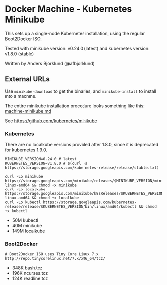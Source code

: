 # Docker Machine - Kubernetes Minikube #

This sets up a single-node Kubernetes installation, using the regular Boot2Docker ISO.

Tested with minikube version: v0.24.0 (latest) and kubernetes version: v1.8.0 (stable)

Written by Anders Björklund (@afbjorklund)

## External URLs ##

Use `minikube-download` to get the binaries, and `minikube-install` to install into a machine.

The entire minikube installation procedure looks something like this: [machine-minikube.md](machine-minikube.md)

See https://github.com/kubernetes/minikube

### Kubernetes

There are no localkube versions provided after 1.8.0, since it is deprecated for kubernetes 1.9.0.

    MINIKUBE_VERSION=0.24.0 # latest
    KUBERNETES_VERSION=v1.8.0 # $(curl -s https://storage.googleapis.com/kubernetes-release/release/stable.txt)

``` shell
curl -Lo minikube https://storage.googleapis.com/minikube/releases/$MINIKUBE_VERSION/minikube-linux-amd64 && chmod +x minikube
curl -Lo localkube https://storage.googleapis.com/minikube/k8sReleases/$KUBERNETES_VERSION/localkube-linux-amd64 && chmod +x localkube
curl -Lo kubectl https://storage.googleapis.com/kubernetes-release/release/$KUBERNETES_VERSION/bin/linux/amd64/kubectl && chmod +x kubectl
```

* 50M	kubectl
* 40M	minikube
* 149M	localkube

### Boot2Docker

    # Boot2Docker ISO uses Tiny Core Linux 7.x
    http://repo.tinycorelinux.net/7.x/x86_64/tcz/

* 348K	bash.tcz
* 196K	ncurses.tcz
* 124K	readline.tcz

